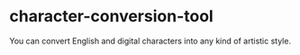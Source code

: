 # character-conversion-tool

You can convert English and digital characters into any kind of artistic style.